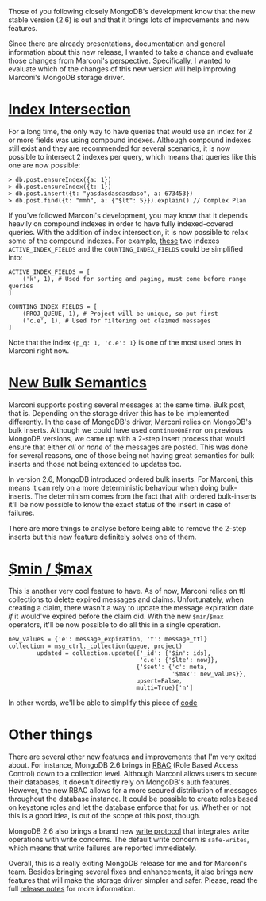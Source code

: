 <!---
$"metadata"$
{
  "md": true,
  "title": "MongoDB 2.6 is out, Marconi will benefit from it",
  "draft": false,
  "slug": "mongodb2.6-marconi-benefits",
  "tags": [
    "mongodb",
    "python",
    "openstack",
    "marconi"
  ]
}
$"metadata"$
-->

Those of you following closely MongoDB's development know that the new stable version (2.6) is out and that it brings lots of improvements and new features.

Since there are already presentations, documentation and general information about this new release, I wanted to take a chance and evaluate those changes from Marconi's perspective. Specifically, I wanted to evaluate which of the changes of this new version will help improving Marconi's MongoDB storage driver.

[Index Intersection](http://docs.mongodb.org/master/core/index-intersection/)
==================

For a long time, the only way to have queries that would use an index for 2 or more fields was using compound indexes. Although compound indexes still exist and they are recommended for several scenarios, it is now possible to intersect 2 indexes per query, which means that queries like this one are now possible:

    > db.post.ensureIndex({a: 1})
    > db.post.ensureIndex({t: 1})
    > db.post.insert({t: "yasdasdasdasdaso", a: 673453})
    > db.post.find({t: "mmh", a: {"$lt": 5}}).explain() // Complex Plan

If you've followed Marconi's development, you may know that it depends heavily on compound indexes in order to have fully indexed-covered queries. With the addition of index intersection, it is now possible to relax some of the compound indexes. For example, [these](https://github.com/openstack/marconi/blob/master/marconi/queues/storage/mongodb/messages.py#L66-L90) two indexes `ACTIVE_INDEX_FIELDS` and the `COUNTING_INDEX_FIELDS` could be simplified into:

    ACTIVE_INDEX_FIELDS = [
        ('k', 1), # Used for sorting and paging, must come before range queries
    ]

    COUNTING_INDEX_FIELDS = [
        (PROJ_QUEUE, 1), # Project will be unique, so put first
        ('c.e', 1), # Used for filtering out claimed messages
    ]

Note that the index `{p_q: 1, 'c.e': 1}` is one of the most used ones in Marconi right now.


[New Bulk Semantics](http://docs.mongodb.org/master/release-notes/2.6/#new-write-operation-protocol)
==================

Marconi supports posting several messages at the same time. Bulk post, that is. Depending on the storage driver this has to be implemented differently. In the case of MongoDB's driver, Marconi relies on MongoDB's bulk inserts. Although we could have used `continueOnError` on previous MongoDB versions, we came up with a 2-step insert process that would ensure that either *all* or *none* of the messages are posted. This was done for several reasons, one of those being not having great semantics for bulk inserts and those not being extended to updates too.

In version 2.6, MongoDB introduced ordered bulk inserts. For Marconi, this means it can rely on a more deterministic behaviour when doing bulk-inserts. The determinism comes from the fact that with ordered bulk-inserts it'll be now possible to know the exact status of the insert in case of failures.

There are more things to analyse before being able to remove the 2-step inserts but this new feature definitely solves one of them.


[$min / $max](http://docs.mongodb.org/master/release-notes/2.6/#insert-and-update-improvements)
===========

This is another very cool feature to have. As of now, Marconi relies on ttl collections to delete expired messages and claims. Unfortunately, when creating a claim, there wasn't a way to update the message expiration date *if* it would've expired before the claim did. With the new `$min`/`$max` operators, it'll be now possible to do all this in a single operation.


    new_values = {'e': message_expiration, 't': message_ttl}
    collection = msg_ctrl._collection(queue, project)
            updated = collection.update({'_id': {'$in': ids},
                                         'c.e': {'$lte': now}},
                                        {'$set': {'c': meta,
                                                  '$max': new_values}},
                                        upsert=False,
                                        multi=True)['n']

In other words, we'll be able to simplify this piece of [code](https://github.com/openstack/marconi/blob/master/marconi/queues/storage/mongodb/claims.py#L160-L187)

Other things
============

There are several other new features and improvements that I'm very exited about. For instance, MongoDB 2.6 brings in [RBAC](http://docs.mongodb.org/master/release-notes/2.6/#security-improvements) (Role Based Access Control) down to a collection level. Although Marconi allows users to secure their databases, it doesn't directly rely on MongoDB's auth features. However, the new RBAC allows for a more secured distribution of messages throughout the database instance. It could be possible to create roles based on keystone roles and let the database enforce that for us. Whether or not this is a good idea, is out of the scope of this post, though.

MongoDB 2.6 also brings a brand new [write protocol](http://docs.mongodb.org/master/release-notes/2.6/#new-write-operation-protocol) that integrates write operations with write concerns. The default write concern is `safe-writes`, which means that write failures are reported immediately.

Overall, this is a really exiting MongoDB release for me and for Marconi's team. Besides bringing several fixes and enhancements, it also brings new features that will make the storage driver simpler and safer. Please, read the full [release notes](http://docs.mongodb.org/master/release-notes/2.6/) for more information.